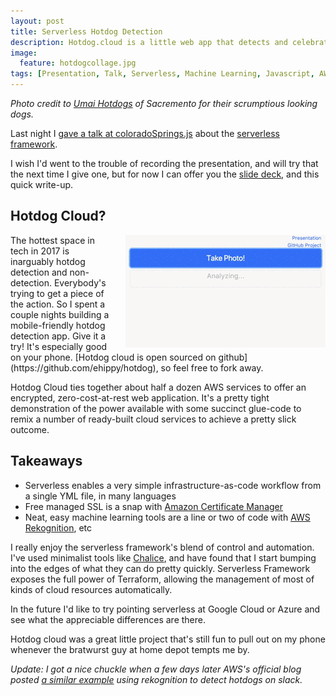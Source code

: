 ```yaml
---
layout: post
title: Serverless Hotdog Detection
description: Hotdog.cloud is a little web app that detects and celebrates hotdogs!
image: 
  feature: hotdogcollage.jpg
tags: [Presentation, Talk, Serverless, Machine Learning, Javascript, AWS, Rekognition]
---
```


_Photo credit to [Umai Hotdogs](http://umaihotdogs.com/) of Sacremento for their scrumptious looking dogs._

Last night I [gave a talk at coloradoSprings.js](https://www.meetup.com/coloradospringsjs/events/xwwhglywnbhc/) about the [serverless framework](https://serverless.com/). 

I wish I'd went to the trouble of recording the presentation, and will try that the next time I give one, but for now I can offer you the [slide deck](https://docs.google.com/presentation/d/1dD4L0T2ms08jJcvriuyi0J6vaKQjI-1E6JLXYoLvtgM), and this quick write-up.

## Hotdog Cloud?
<img src="/images/dogClip.gif" style="float:right;padding-left:20px;">
The hottest space in tech in 2017 is inarguably hotdog detection and non-detection. Everybody's trying to get a piece of the action. So I spent a couple nights building <https://hotdog.cloud> a mobile-friendly hotdog detection app. Give it a try! It's especially good on your phone. [Hotdog cloud is open sourced on github](https://github.com/ehippy/hotdog), so feel free to fork away.

Hotdog Cloud ties together about half a dozen AWS services to offer an encrypted, zero-cost-at-rest web application. It's a pretty tight demonstration of the power available with some succinct glue-code to remix a number of ready-built cloud services to achieve a pretty slick outcome.

## Takeaways

 - Serverless enables a very simple infrastructure-as-code workflow from a single YML file, in many languages
 - Free managed SSL is a snap with [Amazon Certificate Manager](https://aws.amazon.com/certificate-manager/)
 - Neat, easy machine learning tools are a line or two of code with [AWS Rekognition](https://aws.amazon.com/rekognition/), etc

I really enjoy the serverless framework's blend of control and automation. I've used minimalist tools like [Chalice](https://github.com/aws/chalice), and have found that I start bumping into the edges of what they can do pretty quickly. Serverless Framework exposes the full power of Terraform, allowing the management of most of kinds of cloud resources automatically.

In the future I'd like to try pointing serverless at Google Cloud or Azure and see what the appreciable differences are there.

Hotdog cloud was a great little project that's still fun to pull out on my phone whenever the bratwurst guy at home depot tempts me by.

_Update: I got a nice chuckle when a few days later AWS's official blog posted [a similar example](https://aws.amazon.com/blogs/startups/building-a-hotdog-detecting-app-on-aws-yes-really/) using rekognition to detect hotdogs on slack._